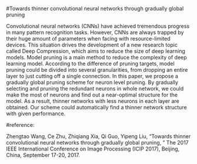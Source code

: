 #Towards thinner convolutional neural networks through gradually global pruning

Convolutional neural networks (CNNs) have achieved tremendous progress in many pattern recognition tasks. However, CNNs are always trapped by their huge amount of parameters when facing with resource-limited devices. This situation drives the development of a new research topic called Deep Compression, which aims to reduce the size of deep learning models. Model pruning is a main method to reduce the
complexity of deep learning model. According to the difference of pruning targets, model pruning could be divided into several granularities, from dropping an entire layer to just cutting off a single connection. In this paper, we propose a gradually global pruning scheme for neuron level pruning. By gradually selecting and pruning the redundant neurons in whole network, we could make the most of neurons and find out a near-optimal structure for the model. As a result, thinner networks with less neurons in each layer are obtained. Our scheme could automatically find a thinner network structure with given performance.

#reference:

Zhengtao Wang, Ce Zhu, Zhiqiang Xia, Qi Guo, Yipeng Liu, “Towards thinner convolutional neural networks through gradually global pruning, ” The 2017 IEEE International Conference on Image Processing (ICIP 2017), Beijing, China, September 17-20, 2017.

